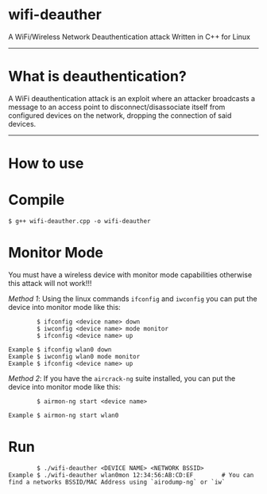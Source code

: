 # wifi-deauther
A WiFi/Wireless Network Deauthentication attack 
Written in C++ for Linux


__________________________


# What is deauthentication?
A WiFi deauthentication attack is an exploit where an attacker broadcasts a message to an access point to disconnect/disassociate itself from configured devices on the network, dropping the connection of said devices.


__________________________


# How to use


# Compile

    $ g++ wifi-deauther.cpp -o wifi-deauther


# Monitor Mode
You must have a wireless device with monitor mode capabilities otherwise this attack will not work!!!

_Method 1_:
Using the linux commands `ifconfig` and `iwconfig` you can put the device into monitor mode like this:

            $ ifconfig <device name> down
            $ iwconfig <device name> mode monitor
            $ ifconfig <device name> up

    Example $ ifconfig wlan0 down
    Example $ iwconfig wlan0 mode monitor
    Example $ ifconfig <device name> up
    

_Method 2_:
If you have the `aircrack-ng` suite installed, you can put the device into monitor mode like this:

            $ airmon-ng start <device name>
    
    Example $ airmon-ng start wlan0
    
    
# Run

            $ ./wifi-deauther <DEVICE NAME> <NETWORK BSSID>
    Example $ ./wifi-deauther wlan0mon 12:34:56:AB:CD:EF        # You can find a networks BSSID/MAC Address using `airodump-ng` or `iw` 
